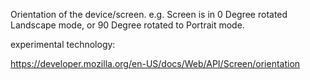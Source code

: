 Orientation of the device/screen. e.g. Screen is in 0 Degree rotated Landscape mode, or 90 Degree rotated to Portrait mode.

experimental technology:

https://developer.mozilla.org/en-US/docs/Web/API/Screen/orientation
